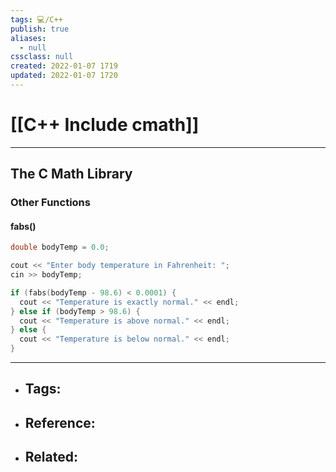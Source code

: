 ```yaml
---
tags: 💻️/C++
publish: true
aliases:
  - null
cssclass: null
created: 2022-01-07 1719
updated: 2022-01-07 1720
---
```


# [[C++ Include cmath]]

---

## The C Math Library

### Other Functions

#### fabs()

```cpp
double bodyTemp = 0.0;

cout << "Enter body temperature in Fahrenheit: ";
cin >> bodyTemp;

if (fabs(bodyTemp - 98.6) < 0.0001) {
  cout << "Temperature is exactly normal." << endl;
} else if (bodyTemp > 98.6) {
  cout << "Temperature is above normal." << endl;
} else {
  cout << "Temperature is below normal." << endl;
}
```

---

- Tags: 
	- 
- Reference:
	- 
- Related:
	- 
